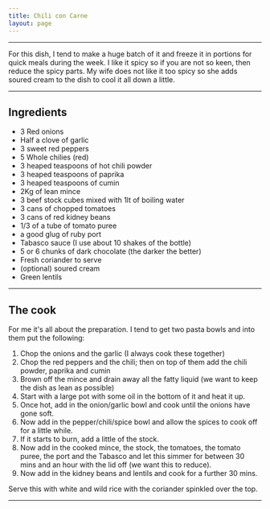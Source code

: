 ```yaml
---
title: Chili con Carne
layout: page
---
```


---

For this dish, I tend to make a huge batch of it and freeze it in portions for quick meals during the week.  I like it spicy so if you are not so keen, then reduce the spicy parts.  My wife does not like it too spicy so she adds soured cream to the dish to cool it all down a little.

---

## Ingredients
 * 3 Red onions
 * Half a clove of garlic
 * 3 sweet red peppers
 * 5 Whole chilies (red)
 * 3 heaped teaspoons of hot chili powder
 * 3 heaped teaspoons of paprika
 * 3 heaped teaspoons of cumin
 * 2Kg of lean mince
 * 3 beef stock cubes mixed with 1lt of boiling water
 * 3 cans of chopped tomatoes
 * 3 cans of red kidney beans
 * 1/3 of a tube of tomato puree
 * a good glug of ruby port
 * Tabasco sauce (I use about 10 shakes of the bottle)
 * 5 or 6 chunks of dark chocolate (the darker the better)
 * Fresh coriander to serve
 * (optional) soured cream
 * Green lentils

---

## The cook
For me it's all about the preparation.  I tend to get two pasta bowls and into them put the following:

  1. Chop the onions and the garlic (I always cook these together)
  1. Chop the red peppers and the chili; then on top of them add the chili powder, paprika and cumin
  1. Brown off the mince and drain away all the fatty liquid (we want to keep the dish as lean as possible)
  1. Start with a large pot with some oil in the bottom of it and heat it up. 
  1. Once hot, add in the onion/garlic bowl and cook until the onions have gone soft. 
  1. Now add in the pepper/chili/spice bowl and allow the spices to cook off for a little while. 
  1. If it starts to burn, add a little of the stock.
  1. Now add in the cooked mince, the stock, the tomatoes, the tomato puree, the port and the Tabasco and let this simmer for between 30 mins and an hour with the lid off (we want this to reduce).
  1. Now add in the kidney beans and lentils and cook for a further 30 mins.

Serve this with white and wild rice with the coriander spinkled over the top.

---